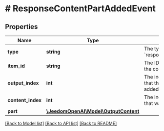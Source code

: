 # # ResponseContentPartAddedEvent

## Properties

Name | Type | Description | Notes
------------ | ------------- | ------------- | -------------
**type** | **string** | The type of the event. Always &#x60;response.content_part.added&#x60;. |
**item_id** | **string** | The ID of the output item that the content part was added to. |
**output_index** | **int** | The index of the output item that the content part was added to. |
**content_index** | **int** | The index of the content part that was added. |
**part** | [**\JeedomOpenAI\Model\OutputContent**](OutputContent.md) |  |

[[Back to Model list]](../../README.md#models) [[Back to API list]](../../README.md#endpoints) [[Back to README]](../../README.md)
